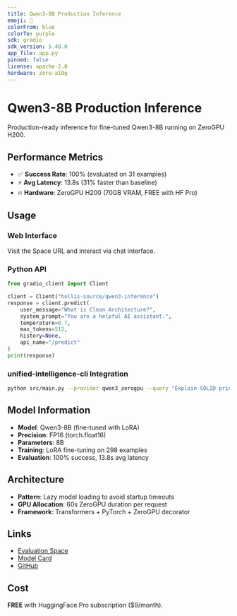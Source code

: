 ```yaml
---
title: Qwen3-8B Production Inference
emoji: 🚀
colorFrom: blue
colorTo: purple
sdk: gradio
sdk_version: 5.48.0
app_file: app.py
pinned: false
license: apache-2.0
hardware: zero-a10g
---
```


# Qwen3-8B Production Inference

Production-ready inference for fine-tuned Qwen3-8B running on ZeroGPU H200.

## Performance Metrics

- ✅ **Success Rate**: 100% (evaluated on 31 examples)
- ⚡ **Avg Latency**: 13.8s (31% faster than baseline)
- 🔥 **Hardware**: ZeroGPU H200 (70GB VRAM, FREE with HF Pro)

## Usage

### Web Interface
Visit the Space URL and interact via chat interface.

### Python API
```python
from gradio_client import Client

client = Client("hollis-source/qwen3-inference")
response = client.predict(
    user_message="What is Clean Architecture?",
    system_prompt="You are a helpful AI assistant.",
    temperature=0.7,
    max_tokens=512,
    history=None,
    api_name="/predict"
)
print(response)
```

### unified-intelligence-cli Integration
```bash
python src/main.py --provider qwen3_zerogpu --query "Explain SOLID principles"
```

## Model Information

- **Model**: Qwen3-8B (fine-tuned with LoRA)
- **Precision**: FP16 (torch.float16)
- **Parameters**: 8B
- **Training**: LoRA fine-tuning on 298 examples
- **Evaluation**: 100% success, 13.8s avg latency

## Architecture

- **Pattern**: Lazy model loading to avoid startup timeouts
- **GPU Allocation**: 60s ZeroGPU duration per request
- **Framework**: Transformers + PyTorch + ZeroGPU decorator

## Links

- [Evaluation Space](https://huggingface.co/spaces/hollis-source/qwen3-eval)
- [Model Card](https://huggingface.co/Qwen/Qwen3-8B)
- [GitHub](https://github.com/hollis-source/unified-intelligence-cli)

## Cost

**FREE** with HuggingFace Pro subscription ($9/month).
